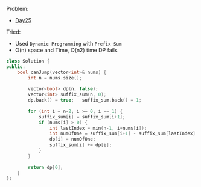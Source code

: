 Problem:
   - [Day25](https://leetcode.com/explore/challenge/card/30-day-leetcoding-challenge/531/week-4/3310/)

Tried:
   - Used `Dynamic Programming` with `Prefix Sum`
   - O(n) space and Time, O(n2) time DP fails

``` c++
class Solution {
public:
    bool canJump(vector<int>& nums) {
        int n = nums.size();
        
        vector<bool> dp(n, false);
        vector<int> suffix_sum(n, 0);
        dp.back() = true;   suffix_sum.back() = 1;
        
        for (int i = n-2; i >= 0; i -= 1) {
            suffix_sum[i] = suffix_sum[i+1];
            if (nums[i] > 0) {
                int lastIndex = min(n-1, i+nums[i]);
                int numOfOne = suffix_sum[i+1] - suffix_sum[lastIndex] + dp[lastIndex];
                dp[i] = numOfOne;
                suffix_sum[i] += dp[i];
            } 
        }
        
        return dp[0];
    }
};
```
